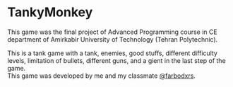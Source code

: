 # TankyMonkey
This game was the final project of Advanced Programming course in CE department of Amirkabir University of Technology (Tehran Polytechnic). 

This is a tank game with a tank, enemies, good stuffs, different difficulty levels, limitation of bullets, different guns, and a gient in the last step of the game.  
This game was developed by me and my classmate [@farbodxrs](https://github.com/farbodxrs).
